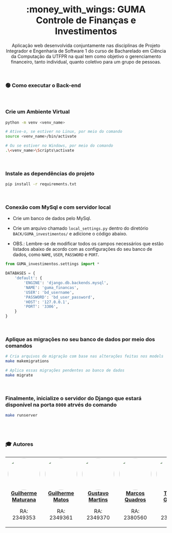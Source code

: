 <h1 align="center">:money_with_wings: GUMA <br> Controle de Finanças e Investimentos </h1>

<p align="center">
Aplicação web desenvolvida conjuntamente nas disciplinas de Projeto Integrador e Engenharia de Software 1 do curso de Bacharelado em Ciência da Computação da UTFPR na qual tem como objetivo o gerenciamento financeiro, tanto individual, quanto coletivo para um grupo de pessoas.
</p>
<br>

### :green_circle: Como executar o Back-end
<br>

### Crie um Ambiente Virtual

```bash
python -m venv <venv_name>

# Ative-o, se estiver no Linux, por meio do comando
source <venv_name>/bin/activate

# Ou se estiver no Windows, por meio do comando
.\<venv_name>\Scripts\activate
```
<br>


### Instale as dependências do projeto

```bash
pip install -r requirements.txt
```
<br>


### Conexão com MySql e com servidor local <br>
    
- Crie um banco de dados pelo MySql.

- Crie um arquivo chamado `local_settings.py` dentro do diretório `BACK/GUMA_investimentos/` e adicione o código abaixo.

- OBS.: Lembre-se de modificar todos os campos necessários que estão listados abaixo de acordo com as configurações do seu banco de dados, como `NAME`, `USER`, `PASSWORD` e `PORT`.

```python
from GUMA_investimentos.settings import *

DATABASES = {
    'default': {
        'ENGINE': 'django.db.backends.mysql',
        'NAME': 'guma_financas',
        'USER': 'bd_username',
        'PASSWORD': 'bd_user_password',
        'HOST': '127.0.0.1',
        'PORT': '3306',
    }
}
```
<br>


### Aplique as migrações no seu banco de dados por meio dos comandos

```bash
# Cria arquivos de migração com base nas alterações feitas nos models
make makemigrations

# Aplica essas migrações pendentes ao banco de dados
make migrate
```
<br>

### Finalmente, inicialize o servidor do Django que estará disponível na porta `8000` atrvés do comando

```bash
make runserver
```

<br><br>

### :mortar_board: Autores

<table style="flex-wrap: wrap; display: flex; align-items: center;  flex-direction: column;" ><tr>

<td align="center"><a href="https://github.com/Fgarm">
 <img style="border-radius: 50%;" src="https://avatars.githubusercontent.com/u/69016293?v=4" width="100px;" alt=""/>
<br />
 <b>Guilherme Maturana</b></a>
 <a href="https://github.com/Fgarm" title="Repositorio Guilherme Maturana"></a>

RA: 2349353</td>


<td align="center"><a href="https://github.com/EdgarVeider">
 <img style="border-radius: 50%;" src="https://avatars.githubusercontent.com/u/87232672?v=4" width="100px;" alt=""/>
<br />
 <b>Guilherme Matos
</b>
 </a> <a href="https://github.com/EdgarVeider" title="Repositorio Guilherme Matos"></a>

RA: 2349361</td>


<td align="center"><a href="https://github.com/GustavoMartinx">
 <img style="border-radius: 50%;" src="https://avatars.githubusercontent.com/u/90780907?v=4" width="100px;" alt=""/>
<br />
 <b>Gustavo Martins</b>
 </a> <a href="https://github.com/GustavoMartinx" title="Repositorio Gustavo"></a>

RA: 2349370</td>

<td align="center"><a href="https://github.com/marcosdquadros">
 <img style="border-radius: 50%;" src="https://avatars.githubusercontent.com/u/98984018?v=4" width="100px;" alt=""/>
<br />
 <b>Marcos Quadros
</b>
 </a> <a href="https://github.com/marcosdquadros" title="Repositorio Marcos Quadros"></a>

RA: 2380560</td>


<td align="center"><a href="https://github.com/thiagogquinto">
 <img style="border-radius: 50%;" src="https://avatars.githubusercontent.com/u/95106865?v=4" width="100px;" alt=""/>
<br />
 <b>Thiago Gariani
</b>
 </a> <a href="https://github.com/thiagogquinto" title="Repositorio Thiago Gariani"></a>

RA: 2388898</td>

</tr></table>